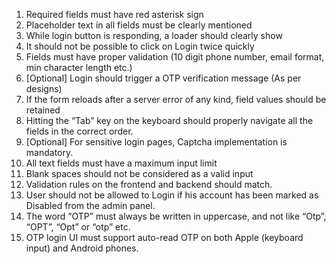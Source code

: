 1. Required fields must have red asterisk sign
1. Placeholder text in all fields must be clearly mentioned
1. While login button is responding, a loader should clearly show
1. It should not be possible to click on Login twice quickly
1. Fields must have proper validation (10 digit phone number, email format, min character length etc.)
1. [Optional] Login should trigger a OTP verification message (As per designs)
1. If the form reloads after a server error of any kind, field values should be retained
1. Hitting the “Tab” key on the keyboard should properly navigate all the fields in the correct order.
1. [Optional] For sensitive login pages, Captcha implementation is mandatory.
1. All text fields must have a maximum input limit
1. Blank spaces should not be considered as a valid input
1. Validation rules on the frontend and backend should match.
1. User should not be allowed to Login if his account has been marked as Disabled from the admin panel.
1. The word “OTP” must always be written in uppercase, and not like “Otp”, “OPT”, “Opt” or “otp” etc.
1. OTP login UI must support auto-read OTP on both Apple (keyboard input) and Android phones.
